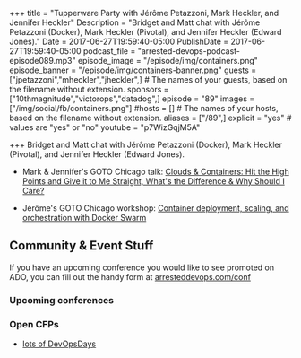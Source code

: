 +++
title = "Tupperware Party with Jérôme Petazzoni, Mark Heckler, and Jennifer Heckler"
Description = "Bridget and Matt chat with Jérôme Petazzoni (Docker), Mark Heckler (Pivotal), and Jennifer Heckler (Edward Jones)."
Date = 2017-06-27T19:59:40-05:00
PublishDate = 2017-06-27T19:59:40-05:00
podcast_file = "arrested-devops-podcast-episode089.mp3"
episode_image = "/episode/img/containers.png"
episode_banner = "/episode/img/containers-banner.png"
guests = ["jpetazzoni","mheckler","jheckler",] # The names of your guests, based on the filename without extension.
sponsors = ["10thmagnitude","victorops","datadog",]
episode = "89"
images = ["/img/social/fb/containers.png"]
#hosts = [] # The names of your hosts, based on the filename without extension.
aliases = ["/89",]
explicit = "yes" # values are "yes" or "no"
youtube = "p7WizGqjM5A"

+++
Bridget and Matt chat with Jérôme Petazzoni (Docker), Mark Heckler (Pivotal), and Jennifer Heckler (Edward Jones).

* Mark & Jennifer's GOTO Chicago talk: [Clouds & Containers: Hit the High Points and Give it to Me Straight, What's the Difference & Why Should I Care?](https://gotochgo.com/2017/sessions/38)

* Jérôme's GOTO Chicago workshop: [Container deployment, scaling, and orchestration with Docker Swarm](https://gotochgo.com/2017/workshops/21)

## Community & Event Stuff

If you have an upcoming conference you would like to see promoted on ADO, you can fill out the handy form at [arresteddevops.com/conf](https://arresteddevops.com/conf)

### Upcoming conferences

### Open CFPs

* [lots of DevOpsDays](https://devopsdays.org/speaking)
